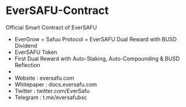 # EverSAFU-Contract
Official Smart Contract of EverSAFU


 * EverGrow + Safuu Protocol = EverSAFU Dual Reward with BUSD Dividend
 * EverSAFU Token
 * First Dual Reward with Auto-Staking, Auto-Compounding & BUSD Reflection
 *
 * Website : eversafu.com
 * Whitepaper : docs.eversafu.com
 * Twitter : twitter.com/EverSafu
 * Telegram : t.me/eversafubsc
 
